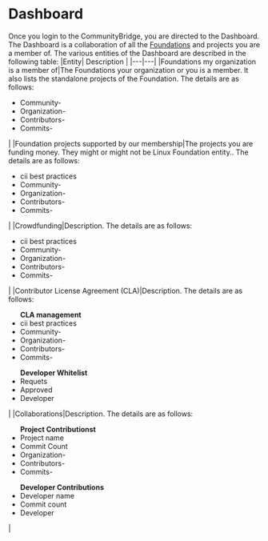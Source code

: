 # Dashboard

Once you login to the CommunityBridge, you are directed to the Dashboard. The Dashboard is a collaboration of all the [Foundations](https://github.com/communitybridge/communitybridge.github.io/blob/master/Foundation/what-are-foundations.md) and projects you are a member of. 
The various entities of the Dashboard are described in the following table:
|Entity| Description |
|---|---|
|Foundations my organization is a member of|The Foundations your organization or you is a member. It also lists the standalone projects of the Foundation. The details are as follows:<ul><li>Community-</li><li>Organization-</li><li>Contributors-</li><li>Commits-</li></ul> |
|Foundation projects supported by our membership|The projects you are funding money. They might or might not be Linux Foundation entity.. The details are as follows:<ul><li>cii best practices</li><li>Community-</li><li>Organization-</li><li>Contributors-</li><li>Commits-</li></ul> |
|Crowdfunding|Description. The details are as follows:<ul><li>cii best practices</li><li>Community-</li><li>Organization-</li><li>Contributors-</li><li>Commits-</li></ul>|
|Contributor License Agreement (CLA)|Description. The details are as follows:<ul>**CLA management**<li>cii best practices</li><li>Community-</li><li>Organization-</li><li>Contributors-</li><li>Commits-</li></ul><ul>**Developer Whitelist** <li>Requets</li><li>Approved</li><li>Developer</li></ul> |
|Collaborations|Description. The details are as follows:<ul>**Project Contributionst**<li>Project name</li><li>Commit Count</li><li>Organization-</li><li>Contributors-</li><li>Commits-</li></ul><ul>**Developer Contributions** <li>Developer name</li><li>Commit count</li><li>Developer</li></ul> |
